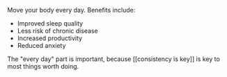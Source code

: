 ---
---

Move your body every day. Benefits include:

- Improved sleep quality
- Less risk of chronic disease
- Increased productivity
- Reduced anxiety

The "every day" part is important, because [[consistency is key]] is key to most things worth doing.